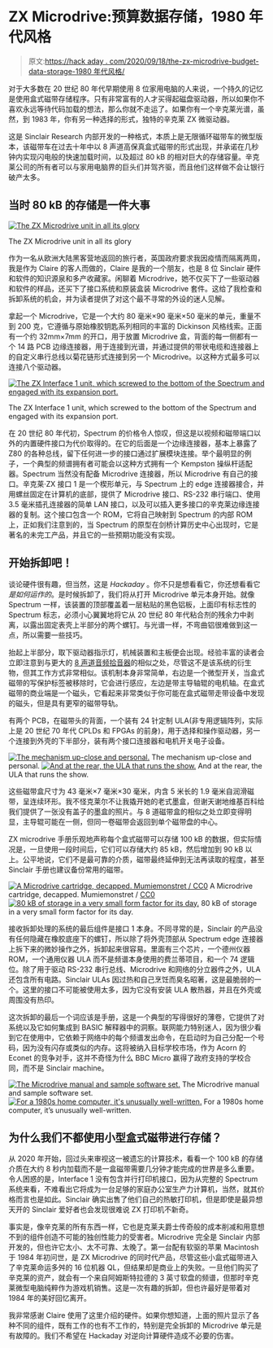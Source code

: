 # ZX Microdrive:预算数据存储，1980 年代风格

> 原文:[https://hack aday . com/2020/09/18/the-zx-microdrive-budget-data-storage-1980 年代风格/](https://hackaday.com/2020/09/18/the-zx-microdrive-budget-data-storage-1980s-style/)

对于大多数在 20 世纪 80 年代早期使用 8 位家用电脑的人来说，一个持久的记忆是使用盒式磁带存储程序。只有非常富有的人才买得起磁盘驱动器，所以如果你不喜欢永远等待代码加载的想法，那么你就不走运了。如果你有一个辛克莱光谱，虽然，到 1983 年，你有另一种选择的形式，独特的辛克莱 ZX 微驱动器。

这是 Sinclair Research 内部开发的一种格式，本质上是无限循环磁带车的微型版本，该磁带车在过去十年中以 8 声道高保真盒式磁带的形式出现，并承诺在几秒钟内实现闪电般的快速加载时间，以及超过 80 kB 的相对巨大的存储容量。辛克莱公司的所有者可以与家用电脑界的巨头们并驾齐驱，而且他们这样做不会让银行破产太多。

## 当时 80 kB 的存储是一件大事

[![The ZX Microdrive unit in all its glory](../Images/abe751e238e91139c668303748ab6860.png)](https://hackaday.com/wp-content/uploads/2020/08/microdrive-complete-unit.jpg)

The ZX Microdrive unit in all its glory

作为一名从欧洲大陆黑客营地返回的旅行者，英国政府要求我因疫情而隔离两周，我是作为 Claire 的客人而做的，Claire 是我的一个朋友，也是 8 位 Sinclair 硬件和软件的知识源泉和多产收藏家。闲聊着 Microdrive，她不仅买下了一些驱动器和软件的样品，还买下了接口系统和原装盒装 Microdrive 套件。这给了我检查和拆卸系统的机会，并为读者提供了对这个最不寻常的外设的迷人见解。

拿起一个 Microdrive，它是一个大约 80 毫米×90 毫米×50 毫米的单元，重量不到 200 克，它遵循与原始橡胶钥匙系列相同的丰富的 Dickinson 风格线索。正面有一个约 32mm×7mm 的开口，用于放置 Microdrive 盒，背面的每一侧都有一个 14 路 PCB 边缘连接器，用于连接到光谱，并通过提供的带状电缆和连接器上的自定义串行总线以菊花链形式连接到另一个 Microdrive。以这种方式最多可以连接八个驱动器。

[![The ZX Interface 1 unit, which screwed to the bottom of the Spectrum and engaged with its expansion port.](../Images/11eee621bfeae31f64b2ea0e8cd22745.png)](https://hackaday.com/wp-content/uploads/2020/08/microdrive-interface-1-back.jpg)

The ZX Interface 1 unit, which screwed to the bottom of the Spectrum and engaged with its expansion port.

在 20 世纪 80 年代初，Spectrum 的价格令人惊叹，但这是以视频和磁带端口以外的内置硬件接口为代价取得的。在它的后面是一个边缘连接器，基本上暴露了 Z80 的各种总线，留下任何进一步的接口通过扩展模块连接。举个最明显的例子，一个典型的频谱拥有者可能会以这种方式拥有一个 Kempston 操纵杆适配器。Spectrum 当然没有配备 Microdrive 连接器，所以 Microdrive 有自己的接口。辛克莱·ZX 接口 1 是一个楔形单元，与 Spectrum 上的 edge 连接器接合，并用螺丝固定在计算机的底部，提供了 Microdrive 接口、RS-232 串行端口、使用 3.5 毫米插孔连接器的简单 LAN 接口，以及可以插入更多接口的辛克莱边缘连接器的复制。这个接口包含一个 ROM，它将自己映射到 Spectrum 的内部 ROM 上，正如我们注意到的，当 Spectrum 的原型在剑桥计算历史中心出现时，它是著名的未完工产品，并且它的一些预期功能没有实现。

## 开始拆卸吧！

谈论硬件很有趣，但当然，这是 *Hackaday* 。你不只是想看看它，你还想看看它*是如何运作的*。是时候拆卸了，我们将从打开 Microdrive 单元本身开始。就像 Spectrum 一样，该装置的顶部覆盖着一层粘贴的黑色铝板，上面印有标志性的 Spectrum 标志，必须小心翼翼地将它从 20 世纪 80 年代粘合剂的残余力中剥离，以露出固定表壳上半部分的两个螺钉。与光谱一样，不弯曲铝很难做到这一点，所以需要一些技巧。

抬起上半部分，取下驱动器指示灯，机械装置和主板便会出现。经验丰富的读者会立即注意到与更大的 [8 声道音频拾音器](https://hackaday.com/2017/04/12/retro-teardown-inside-an-8-track-stereo-player/)的相似之处，尽管这不是该系统的衍生物，但其工作方式非常相似。该机制本身非常简单，右边是一个微型开关，当盒式磁带的写保护标签被移除时，它会进行感应，左边是带主导轴辊的电机轴。在盒式磁带的商业端是一个磁头，它看起来非常类似于你可能在盒式磁带走带设备中发现的磁头，但是具有更窄的磁带导轨。

有两个 PCB，在磁带头的背面，一个装有 24 针定制 ULA(非专用逻辑阵列，实际上是 20 世纪 70 年代 CPLDs 和 FPGAs 的前身)，用于选择和操作驱动器，另一个连接到外壳的下半部分，装有两个接口连接器和电机开关电子设备。

 [![The mechanism up-close and personal.](../Images/6ec2c4daf9f6303ab98b481a2f67cdbc.png "microdrive-tape-head")](https://i0.wp.com/hackaday.com/wp-content/uploads/2020/08/microdrive-tape-head.jpg?ssl=1) The mechanism up-close and personal. [![And at the rear, the ULA that runs the show.](../Images/dd8a36b47ff3c07d7b978681e7a9b996.png "microdrive-PCBs")](https://i0.wp.com/hackaday.com/wp-content/uploads/2020/08/microdrive-PCBs.jpg?ssl=1) And at the rear, the ULA that runs the show.

这些磁带盒尺寸为 43 毫米×7 毫米×30 毫米，内含 5 米长的 1.9 毫米自润滑磁带，呈连续环形。我不怪克莱尔不让我撬开她的老式墨盒，但谢天谢地维基百科给我们提供了一张没有盖子的墨盒的照片。与 8 道磁带盒的相似之处立即变得明显，主导辊可能在一侧，但同一卷磁带会返回到单个磁带盘的中心。

ZX microdrive 手册乐观地声称每个盒式磁带可以存储 100 kB 的数据，但实际情况是，一旦使用一段时间后，它们可以存储大约 85 kB，然后增加到 90 kB 以上。公平地说，它们不是最可靠的介质，磁带最终延伸到无法再读取的程度，甚至 Sinclair 手册也建议备份常用的磁带。

 [![A Microdrive cartridge, decapped. Mumiemonstret / CC0](../Images/71f44c19686442310e35f72e4d1623d0.png "823px-ZX_Microdrive,_opened")](https://i0.wp.com/hackaday.com/wp-content/uploads/2020/08/823px-ZX_Microdrive_opened.png?ssl=1) A Microdrive cartridge, decapped. Mumiemonstret / [CC0](https://commons.wikimedia.org/wiki/File:ZX_Microdrive,_opened.png) [![80 kB of storage in a very small form factor for its day.](../Images/5a93bb385691e7151abc16e050b5b1ed.png "microdrive-cartridge")](https://i0.wp.com/hackaday.com/wp-content/uploads/2020/08/microdrive-cartridge.jpg?ssl=1) 80 kB of storage in a very small form factor for its day.

接收拆卸处理的系统的最后组件是接口 1 本身。不同寻常的是，Sinclair 的产品没有任何隐藏在橡胶底座下的螺钉，所以除了将外壳顶部从 Spectrum edge 连接器上拆下来的微妙操作之外，拆卸起来很容易。里面有三个芯片，一个德州仪器 ROM，一个通用仪器 ULA 而不是频谱本身使用的费兰蒂项目，和一个 74 逻辑位。除了用于驱动 RS-232 串行总线、Microdrive 和网络的分立器件之外，ULA 还包含所有电路。Sinclair ULAs 因过热和自己烹饪而臭名昭著，这是最脆弱的一个。这里的接口不可能被使用太多，因为它没有安装 ULA 散热器，并且在外壳或周围没有热印。

这次拆卸的最后一个词应该是手册，这是一个典型的写得很好的薄卷，它提供了对系统以及它如何集成到 BASIC 解释器中的洞察。联网能力特别迷人，因为很少看到它在使用中，它依赖于网络中的每个频谱发出命令，在启动时为自己分配一个号码，因为没有闪存或类似的内存。这将被纳入目标学校市场，作为 Acorn 的 Econet 的竞争对手，这并不奇怪为什么 BBC Micro 赢得了政府支持的学校合同，而不是 Sinclair machine。

 [![The Microdrive manual and sample software set.](../Images/e75937db9a357e0c9db2cc7a2d130391.png "microdrive-manual")](https://i0.wp.com/hackaday.com/wp-content/uploads/2020/08/microdrive-manual.jpg?ssl=1) The Microdrive manual and sample software set. [![For a 1980s home computer, it's unusually well-written.](../Images/da528d748a2cdd9dd8f829a236d1dd1f.png "microdrive-manual-page")](https://i0.wp.com/hackaday.com/wp-content/uploads/2020/08/microdrive-manual-page.jpg?ssl=1) For a 1980s home computer, it’s unusually well-written.

## 为什么我们不都使用小型盒式磁带进行存储？

从 2020 年开始，回过头来审视这一被遗忘的计算技术，看看一个 100 kB 的存储介质在大约 8 秒内加载而不是一盒磁带需要几分钟才能完成的世界是多么重要。令人困惑的是，Interface 1 没有包含并行打印机接口，因为从完整的 Spectrum 系统来看，不难看出它将成为一台足够的家庭办公室生产力计算机，当然，就其价格而言也是如此。Sinclair 确实出售了他们自己的热敏打印机，但是即使是最异想天开的 Sinclair 爱好者也会发现很难说 ZX 打印机不新奇。

事实是，像辛克莱的所有东西一样，它也是克莱夫爵士传奇般的成本削减和用意想不到的组件创造不可能的独创性能力的受害者。Microdrive 完全是 Sinclair 内部开发的，但也许它太小、太不可靠、太晚了。第一台配有软驱的苹果 Macintosh 于 1984 年初问世，是 ZX Microdrive 的同时代产品，尽管这些小盒式磁带进入了辛克莱命运多舛的 16 位机器 QL，但结果却是商业上的失败。一旦他们购买了辛克莱的资产，就会有一个来自阿姆斯特拉德的 3 英寸软盘的频谱，但那时辛克莱微型电脑纯粹作为游戏机销售。这是一次有趣的拆卸，但也许最好是带着对 1984 年的美好回忆离开。

我非常感谢 Claire 使用了这里介绍的硬件。如果你想知道，上面的照片显示了各种不同的组件，既有工作的也有不工作的，特别是完全拆卸的 Microdrive 单元是有故障的。我们不希望在 Hackaday 对逆向计算硬件造成不必要的伤害。
